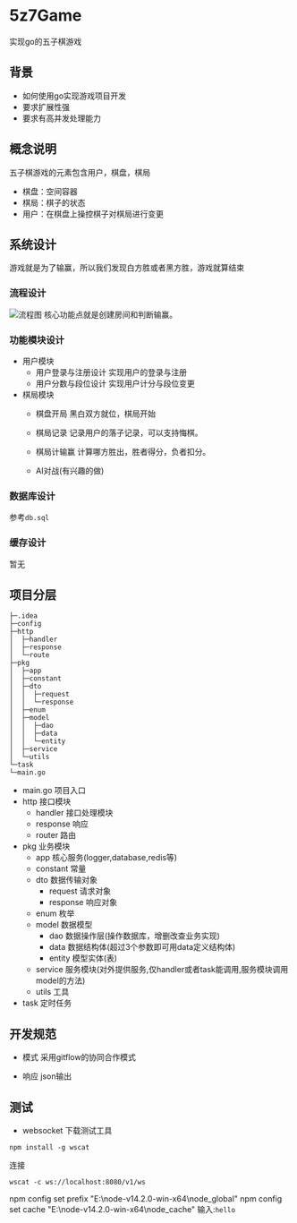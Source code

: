 # 5z7Game
实现go的五子棋游戏

## 背景
- 如何使用go实现游戏项目开发
- 要求扩展性强
- 要求有高并发处理能力


## 概念说明
五子棋游戏的元素包含用户，棋盘，棋局
- 棋盘：空间容器
- 棋局：棋子的状态
- 用户：在棋盘上操控棋子对棋局进行变更

## 系统设计
游戏就是为了输赢，所以我们发现白方胜或者黑方胜，游戏就算结束
### 流程设计
![流程图](http://processon.com/chart_image/5e990887e0b34d6feab3f412.png)
核心功能点就是创建房间和判断输赢。

### 功能模块设计
- 用户模块
    - 用户登录与注册设计
    实现用户的登录与注册
    - 用户分数与段位设计
    实现用户计分与段位变更
- 棋局模块
    - 棋盘开局
    黑白双方就位，棋局开始
    
    - 棋局记录
    记录用户的落子记录，可以支持悔棋。
    
    - 棋局计输赢
    计算哪方胜出，胜者得分，负者扣分。
    
    - AI对战(有兴趣的做)
   
### 数据库设计
参考`db.sql`

### 缓存设计
暂无
## 项目分层
```
├─.idea
├─config
├─http
│  ├─handler
│  ├─response
│  └─route
├─pkg
│  ├─app
│  ├─constant
│  ├─dto
│  │  ├─request
│  │  └─response
│  ├─enum
│  ├─model
│  │  ├─dao
│  │  ├─data
│  │  └─entity
│  ├─service
│  └─utils
└─task
└─main.go
```

- main.go 项目入口
- http 接口模块
    - handler 接口处理模块
    - response 响应
    - router 路由
- pkg 业务模块
    - app 核心服务(logger,database,redis等)
    - constant 常量
    - dto 数据传输对象
        - request 请求对象
        - response 响应对象
    - enum 枚举
    - model 数据模型
        - dao 数据操作层(操作数据库，增删改查业务实现)
        - data 数据结构体(超过3个参数即可用data定义结构体)
        - entity 模型实体(表)
    - service 服务模块(对外提供服务,仅handler或者task能调用,服务模块调用model的方法)
    - utils 工具
- task 定时任务

## 开发规范
- 模式
采用gitflow的协同合作模式

- 响应
json输出

## 测试

- websocket
下载测试工具
```
npm install -g wscat
```

连接
```
wscat -c ws://localhost:8080/v1/ws
```
npm config set prefix "E:\node-v14.2.0-win-x64\node_global"
npm config set cache "E:\node-v14.2.0-win-x64\node_cache"
输入:`hello`


